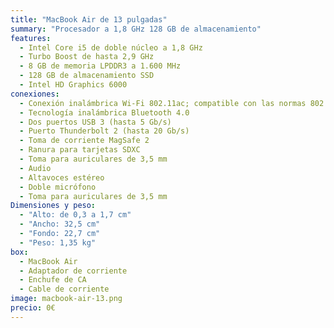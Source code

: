 ```yaml
---
title: "MacBook Air de 13 pulgadas"
summary: "Procesador a 1,8 GHz 128 GB de almacenamiento"
features:
  - Intel Core i5 de doble núcleo a 1,8 GHz
  - Turbo Boost de hasta 2,9 GHz
  - 8 GB de memoria LPDDR3 a 1.600 MHz
  - 128 GB de almacenamiento SSD
  - Intel HD Graphics 6000
conexiones:
  - Conexión inalámbrica Wi-Fi 802.11ac; compatible con las normas 802.11a/b/g/n del IEEE
  - Tecnología inalámbrica Bluetooth 4.0
  - Dos puertos USB 3 (hasta 5 Gb/s)
  - Puerto Thunderbolt 2 (hasta 20 Gb/s)
  - Toma de corriente MagSafe 2
  - Ranura para tarjetas SDXC
  - Toma para auriculares de 3,5 mm
  - Audio
  - Altavoces estéreo
  - Doble micrófono
  - Toma para auriculares de 3,5 mm
Dimensiones y peso:
  - "Alto: de 0,3 a 1,7 cm"
  - "Ancho: 32,5 cm"
  - "Fondo: 22,7 cm"
  - "Peso: 1,35 kg"
box:
  - MacBook Air
  - Adaptador de corriente
  - Enchufe de CA
  - Cable de corriente
image: macbook-air-13.png
precio: 0€
---
```

